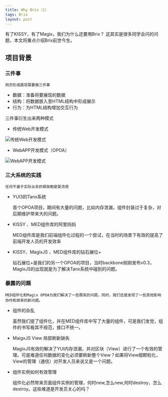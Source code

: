 ```yaml
---
title: Why Brix（1）
tags: Brix
layout: post
---
```


有了KISSY，有了Magix，我们为什么还要用Brix？
这其实是很多同学会问的问题，本文将重点介绍Brix前世今生。

## 项目背景

### 三件事

	网页形成展现需要做三件事

 * 数据：准备将要展现的数据
 * 结构：将数据嵌入至HTML结构中形成展示
 * 行为：为HTML结构增加交互行为

三件事衍生出来两种模式

* 传统Web开发模式

![传统Web开发模式](http://img03.taobaocdn.com/tps/i3/T173PHXoNpXXboY1wv-960-720.png)

* WebAPP开发模式（OPOA）

![WebAPP开发模式](http://img04.taobaocdn.com/tps/i4/T154_LXktgXXboY1wv-960-720.png)

### 三大系统的实践

	任何不基于实际业务的框架都是耍流氓

 * YUI3的Tanx系统

	首个OPOA项目，期间有大量的问题，比如内存泄漏，组件封装过于复杂，对后期维护带来大的问题。
 	
 * KISSY 、MED组件库的阿里妈妈
	
	MED组件库是我们前端组件化过程的一个尝试，在当时的场景下有效的提高了前端开发人员的开发效率	

 * KISSY、MagixJS 、MED组件库的钻石展位+

	钻石展位+是我们的另一个OPOA的项目，当时backbone刚刚发布v0.3，MagixJS的出现就是为了解决Tanx系统中碰到的问题。


### 暴露的问题

 	MED组件化和Magix OPOA为我们解决了一些既有的问题，同时，我们还是发现了一些其他影响协作和效率的新问题。

 * 组件的杂乱
 	
	虽然我们提了组件化，并在MED组件库中写了大量的组件，可是我们发觉，组件的书写极其不规范，接口不统一。

 * MaigxJS View 局部刷新缺失
 	
	MagixJS有效的解决了YUI内存泄漏，并对区块（View）进行了一个有效的管理。可是难道任何数据的变化必须要刷新整个View？如果将View细颗粒化，View的管理（通信）对开发人员来说又是一个问题。
	
 * 组件实例如何有效管理

	组件化必然带来页面组件实例的管理，何时new,怎么new,何时destroy，怎么destroy。这些难道是开发员关心的吗？










